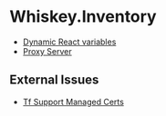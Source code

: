 # Whiskey.Inventory

* [Dynamic React variables](https://www.freecodecamp.org/news/how-to-implement-runtime-environment-variables-with-create-react-app-docker-and-nginx-7f9d42a91d70/)
* [Proxy Server](https://blog.logrocket.com/why-you-should-use-proxy-server-create-react-app/)

## External Issues

* [Tf Support Managed Certs](https://github.com/hashicorp/terraform-provider-azurerm/issues/21866)